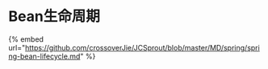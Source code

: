 # Bean生命周期

{% embed url="https://github.com/crossoverJie/JCSprout/blob/master/MD/spring/spring-bean-lifecycle.md" %}
